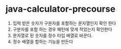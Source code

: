 # java-calculator-precourse

1. 입력 받은 숫자가 구분자를 포함하는 문자열인지 확인 한다
2. 구분자를 포함 하는 경우 패턴에 맞게 적었는지 확인한다
3. 문자열로 된 숫자를 정수 타입 배열로 바꾼다.
4. 정수 배열을 합하는 기능을 만든다